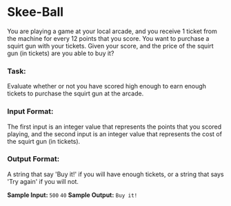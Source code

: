 # Skee-Ball

You are playing a game at your local arcade, and you receive 1 ticket from the machine for every 12 points that you score. You want to purchase a squirt gun with your tickets. Given your score, and the price of the squirt gun (in tickets) are you able to buy it?

### Task:
Evaluate whether or not you have scored high enough to earn enough tickets to purchase the squirt gun at the arcade.

### Input Format: 
The first input is an integer value that represents the points that you scored playing, and the second input is an integer value that represents the cost of the squirt gun (in tickets).

### Output Format: 
A string that say 'Buy it!' if you will have enough tickets, or a string that says 'Try again' if you will not.

<b>Sample Input: </b>
`500`
`40`
<b>Sample Output:</b>
`Buy it!`
